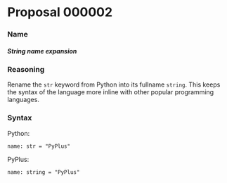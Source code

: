 # Proposal 000002
### Name
##### String name expansion
### Reasoning
Rename the `str` keyword from Python into its fullname `string`. This keeps the syntax of the language more inline with other popular programming languages. 
### Syntax
Python:
```
name: str = "PyPlus"
```
PyPlus:
```
name: string = "PyPlus"
```